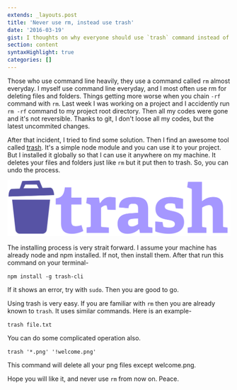 ```yaml
---
extends: _layouts.post
title: 'Never use rm, instead use trash'
date: '2016-03-19'
gist: I thoughts on why everyone should use `trash` command instead of using `rm`.
section: content
syntaxHighlight: true
categories: []
---
```


Those who use command line heavily, they use a command called `rm` almost everyday. I myself use command line everyday, and I most often use rm for deleting files and folders. Things getting more worse when you chain `-rf` command with `rm`. Last week I was working on a project and I accidently run `rm -rf` command to my project root directory. Then all my codes were gone and it's not reversible. Thanks to git, I don't loose all my codes, but the latest uncommited changes.

After that incident, I tried to find some solution. Then I find an awesome tool called [trash](https://github.com/sindresorhus/trash). It's a simple node module and you can use it to your project. But I installed it globally so that I can use it anywhere on my machine. It deletes your files and folders just like `rm` but it put then to trash. So, you can undo the process.

![Trash Logo](/assets/images/posts/trash.png)

The installing process is very strait forward. I assume your machine has already node and npm installed. If not, then install them. After that run this command on your terminal-

```
npm install -g trash-cli
```

If it shows an error, try with `sudo`. Then you are good to go.

Using trash is very easy. If you are familiar with `rm` then you are already known to `trash`. It uses similar commands. Here is an example-

```
trash file.txt
```

You can do some complicated operation also.

```
trash '*.png' '!welcome.png'
```

This command will delete all your png files except welcome.png.

Hope you will like it, and never use `rm` from now on. Peace.
